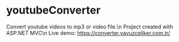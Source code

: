 # youtubeConverter
Convert youtube videos to mp3 or video file.\n
Project created with ASP.NET MVC\n
Live demo: https://converter.yavuzceliker.com.tr/

